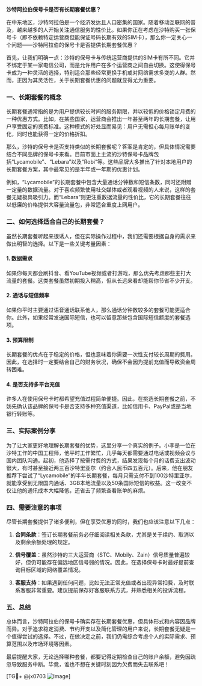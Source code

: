 **沙特阿拉伯保号卡是否有长期套餐优惠？**

在中东地区，沙特阿拉伯是一个经济发达且人口密集的国家。随着移动互联网的普及，越来越多的人开始关注通信服务的性价比。如果你正在考虑在沙特购买一张保号卡（即不依赖特定运营商但能保证号码长期有效的SIM卡），那么你一定关心一个问题——沙特阿拉伯的保号卡是否提供长期套餐优惠？

首先，让我们明确一点：沙特的保号卡与传统运营商提供的SIM卡有所不同。它并不绑定于某一家电信公司，而是允许用户在多个运营商之间自由切换。这使得保号卡成为一种灵活的选择，特别适合那些经常更换手机或对网络需求多变的人群。然而，正因为其灵活性，关于长期套餐优惠的问题就显得尤为重要。

### 一、长期套餐的概念

长期套餐通常指的是为用户提供较长时间的服务期限，并以较低的价格锁定月费的一种优惠方式。比如，在某些国家，运营商会推出一年甚至两年的长期套餐，让用户享受固定的资费标准。这种模式的好处显而易见：用户无需担心每月账单的变化，同时也能获得一定的价格折扣。

那么，沙特的保号卡是否支持类似的长期套餐呢？答案是肯定的，但具体情况需要结合不同品牌的保号卡来看。目前市面上主流的沙特保号卡品牌包括“Lycamobile”、“Lebara”以及“Robi”等。这些品牌大多推出了针对本地用户的长期套餐方案，其中最常见的是半年或一年期的优惠计划。

例如，“Lycamobile”的长期套餐中包含大量通话分钟数和短信条数，同时还附赠一定量的数据流量。对于喜欢频繁使用社交媒体或者观看视频的人来说，这样的套餐无疑极具吸引力。而“Lebara”则更注重数据流量的性价比，它的长期套餐往往以低廉的价格提供大容量流量包，非常适合重度上网用户。

### 二、如何选择适合自己的长期套餐？

虽然长期套餐听起来很诱人，但在实际操作过程中，我们还需要根据自身的需求来做出明智的选择。以下是一些关键考量因素：

#### 1. 数据需求
如果你每天都会刷抖音、看YouTube视频或者打游戏，那么优先考虑那些主打大流量的套餐。这类套餐虽然初期投入稍高，但从长远来看却能帮你节省不少开支。

#### 2. 通话与短信频率
如果你平时主要通过语音通话联系他人，那么通话分钟数较多的套餐可能更适合你。此外，如果经常发送国际短信，也可以留意那些包含国际短信额度的套餐选项。

#### 3. 预算限制
长期套餐的优点在于稳定的价格，但也意味着你需要一次性支付较长周期的费用。因此，在选择时一定要结合自己的财务状况，确保不会因为提前充值而导致资金周转困难。

#### 4. 是否支持多平台充值
许多人在使用保号卡时都希望充值过程简单便捷。因此，在挑选长期套餐之前，不妨先确认该品牌的保号卡是否支持多种充值渠道，比如信用卡、PayPal或是当地银行转账等。

### 三、实际案例分享

为了让大家更好地理解长期套餐的优势，这里分享一个真实的例子。小李是一位在沙特工作的中国工程师，他平时工作繁忙，几乎每天都需要通过电话或视频会议与国内团队沟通。起初，他选择了按需付费的方式，结果发现每个月的话费支出波动很大，有时甚至接近两三百沙特里亚尔（约合人民币四五百元）。后来，他在朋友推荐下尝试了“Lycamobile”的半年长期套餐，每月只需支付不到100沙特里亚尔，就能享受到无限国内通话、3GB本地流量以及50条国际短信的权益。这一改变不仅让他的通讯成本大幅降低，还省去了频繁查看账单的麻烦。

### 四、需要注意的事项

尽管长期套餐提供了诸多便利，但在享受优惠的同时，我们也应该注意以下几点：

1. **合同条款**：签订长期套餐前务必仔细阅读相关条款，尤其是关于续约、取消以及剩余余额处理的规定。
   
2. **信号覆盖**：虽然沙特的三大运营商（STC、Mobily、Zain）信号质量普遍较好，但仍可能存在偏远地区信号弱的情况。因此，在选择保号卡时最好提前查询目标区域的网络覆盖情况。

3. **客服支持**：如果遇到任何问题，比如无法正常充值或者出现异常扣费，及时联系客服非常重要。建议提前保存好客服联系方式，并熟悉相关的投诉流程。

### 五、总结

总体而言，沙特阿拉伯的保号卡确实存在长期套餐优惠，但具体形式和内容因品牌而异。对于追求稳定消费、节约开支以及简化管理的用户来说，长期套餐无疑是一个值得尝试的选择。不过，在做决定之前，我们仍需综合考虑个人的实际需求、预算范围以及市场环境等因素。

最后提醒大家，无论选择哪种套餐，都要记得定期检查自己的账户余额，避免因疏忽导致服务中断。毕竟，谁也不想在关键时刻因为欠费而失去联系吧！

[TG💪+ @jx0703 ![Image](https://github.com/user-attachments/assets/dbca1d08-cadb-493c-b0ec-ad6f7a83f270)]